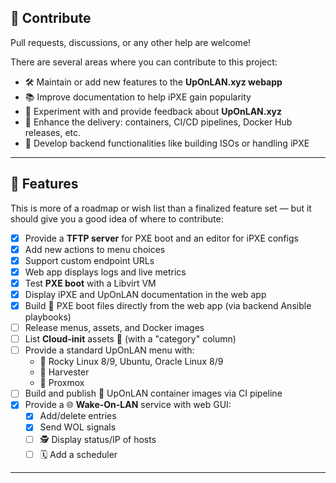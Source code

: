## 🤝 Contribute

Pull requests, discussions, or any other help are welcome!

There are several areas where you can contribute to this project:

- 🛠️ Maintain or add new features to the **UpOnLAN.xyz webapp**
- 📚 Improve documentation to help iPXE gain popularity
- 🧪 Experiment with and provide feedback about **UpOnLAN.xyz**
- 🐳 Enhance the delivery: containers, CI/CD pipelines, Docker Hub releases, etc.
- 🔧 Develop backend functionalities like building ISOs or handling iPXE

---

## 🚀 Features

This is more of a roadmap or wish list than a finalized feature set — but it should give you a good idea of where to contribute:

- [x] Provide a **TFTP server** for PXE boot and an editor for iPXE configs
- [x] Add new actions to menu choices
- [x] Support custom endpoint URLs
- [x] Web app displays logs and live metrics
- [x] Test **PXE boot** with a Libvirt VM
- [x] Display iPXE and UpOnLAN documentation in the web app
- [x] Build 🔄 PXE boot files directly from the web app (via backend Ansible playbooks)
- [ ] Release menus, assets, and Docker images
- [ ] List **Cloud-init** assets 📝 (with a "category" column)
- [ ] Provide a standard UpOnLAN menu with:
  - 🐧 Rocky Linux 8/9, Ubuntu, Oracle Linux 8/9
  - 🌾 Harvester
  - 🧱 Proxmox
- [ ] Build and publish 🔁 UpOnLAN container images via CI pipeline
- [x] Provide a 🌐 **Wake-On-LAN** service with web GUI:
  - [x] Add/delete entries
  - [x] Send WOL signals
  - [ ] 🕵️ Display status/IP of hosts
  - [ ] 🗓️ Add a scheduler

---
